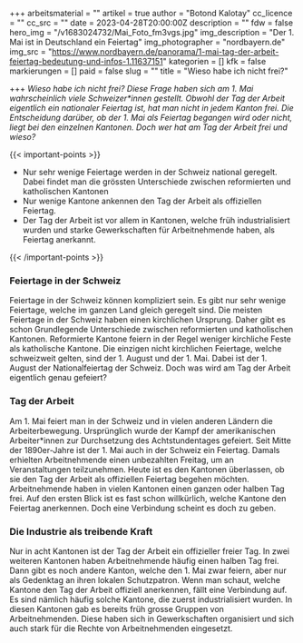 +++
arbeitsmaterial = ""
artikel = true
author = "Botond Kalotay"
cc_licence = ""
cc_src = ""
date = 2023-04-28T20:00:00Z
description = ""
fdw = false
hero_img = "/v1683024732/Mai_Foto_fm3vgs.jpg"
img_description = "Der 1. Mai ist in Deutschland ein Feiertag"
img_photographer = "nordbayern.de"
img_src = "https://www.nordbayern.de/panorama/1-mai-tag-der-arbeit-feiertag-bedeutung-und-infos-1.11637151"
kategorien = []
kfk = false
markierungen = []
paid = false
slug = ""
title = "Wieso habe ich nicht frei?"

+++
_Wieso habe ich nicht frei? Diese Frage haben sich am 1. Mai wahrscheinlich
viele Schweizer*innen gestellt. Obwohl der Tag der Arbeit eigentlich ein
nationaler Feiertag ist, hat man nicht in jedem Kanton frei. Die Entscheidung
darüber, ob der 1. Mai als Feiertag begangen wird oder nicht, liegt bei den
einzelnen Kantonen. Doch wer hat am Tag der Arbeit frei und wieso?_

{{< important-points >}} 



<ul>

<li>Nur sehr wenige Feiertage werden in der Schweiz national geregelt. Dabei findet man die grössten Unterschiede zwischen reformierten und katholischen Kantonen</li>

<li>Nur wenige Kantone ankennen den Tag der Arbeit als offiziellen Feiertag.</li>

<li>Der Tag der Arbeit ist vor allem in Kantonen, welche früh industrialisiert wurden und starke Gewerkschaften für Arbeitnehmende haben, als Feiertag anerkannt.</li>

</ul> {{< /important-points >}}

### Feiertage in der Schweiz

Feiertage in der Schweiz können kompliziert sein. Es gibt nur sehr wenige Feiertage, welche im ganzen Land gleich geregelt sind. Die meisten Feiertage in der Schweiz haben einen kirchlichen Ursprung. Daher gibt es schon Grundlegende Unterschiede zwischen reformierten und katholischen Kantonen. Reformierte Kantone feiern in der Regel weniger kirchliche Feste als katholische Kantone. Die einzigen nicht kirchlichen Feiertage, welche schweizweit gelten, sind der 1. August und der 1. Mai. Dabei ist der 1. August der Nationalfeiertag der Schweiz. Doch was wird am Tag der Arbeit eigentlich genau gefeiert?

### Tag der Arbeit

Am 1. Mai feiert man in der Schweiz und in vielen anderen Ländern die Arbeiterbewegung. Ursprünglich wurde der Kampf der amerikanischen Arbeiter*innen zur Durchsetzung des Achtstundentages gefeiert. Seit Mitte der 1890er-Jahre ist der 1. Mai auch in der Schweiz ein Feiertag. Damals erhielten Arbeitnehmende einen unbezahlten Freitag, um an Veranstaltungen teilzunehmen. Heute ist es den Kantonen überlassen, ob sie den Tag der Arbeit als offiziellen Feiertag begehen möchten. Arbeitnehmende haben in vielen Kantonen einen ganzen oder halben Tag frei. Auf den ersten Blick ist es fast schon willkürlich, welche Kantone den Feiertag anerkennen. Doch eine Verbindung scheint es doch zu geben.

### Die Industrie als treibende Kraft

Nur in acht Kantonen ist der Tag der Arbeit ein offizieller freier Tag. In zwei weiteren Kantonen haben Arbeitnehmende häufig einen halben Tag frei. Dann gibt es noch andere Kanton, welche den 1. Mai zwar feiern, aber nur als Gedenktag an ihren lokalen Schutzpatron. Wenn man schaut, welche Kantone den Tag der Arbeit offiziell anerkennen, fällt eine Verbindung auf. Es sind nämlich häufig solche Kantone, die zuerst industrialisiert wurden. In diesen Kantonen gab es bereits früh grosse Gruppen von Arbeitnehmenden. Diese haben sich in Gewerkschaften organisiert und sich auch stark für die Rechte von Arbeitnehmenden eingesetzt.
